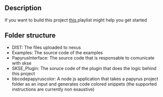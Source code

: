 ## Description

If you want to build this project [this ](https://www.youtube.com/playlist?list=PLektTyeQhBZeDIRp2g15SsK1GX2Ig8YVW)playlist might help you get started

## Folder structure

- DIST: The files uploaded to nexus
- Examples: The source code of the examples
- PapyrusInterface: The source code that is responsable to comunicate with skse
- SKSE_Plugin: The soruce code of the plugin that does the logic behind this project
- bbcodepapyruscolor: A node js application that takes a papyrus project folder as an input and generates code colored snippets (the supported instructions are currently non exaustive)
